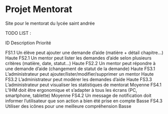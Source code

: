 # Projet Mentorat
 Site pour le mentorat du lycée saint andrée


TODO LIST :

ID	Description	Priorité

FS1.1	Un élève peut ajouter une demande d’aide (matière + détail chapitre…)	                            Haute
FS2.1	Un mentor peut lister les demandes d’aide selon plusieurs critères (matière, date, statut…)	        Haute
FS2.2	Un mentor peut répondre à une demande d’aide (changement de statut de la demande)	                Haute
FS3.1	L’administrateur peut ajouter/lister/modifier/supprimer un mentor	                                Haute
FS3.2	L’administrateur peut modérer les demandes d’aide	                                                Haute
FS3.3	L’administrateur peut visualiser les statistiques de mentorat	                                    Moyenne
FS4.1	L’IHM doit être ergonomique et s’adapter à tous les écrans (PC, smartphone, tablette)	            Moyenne
FS4.2	Un message de notification doit informer l’utilisateur que son action a bien été prise en compte	Basse
FS4.3	Utiliser des icônes pour une meilleure compréhension	                                            Basse